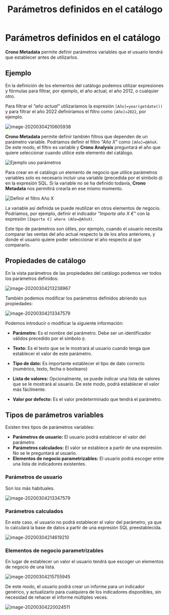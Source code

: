 ﻿---
title: Parámetros definidos en el catálogo
sidebarDepth: 2
position: 9
Autogenerated: true
---

# Parámetros definidos en el catálogo


**Crono Metadata** permite definir parámetros variables que el usuario tendrá que establecer antes de utilizarlos.

## Ejemplo


En la definición de los elementos del catálogo podemos utilizar expresiones y fórmulas para filtrar, por ejemplo, el año actual, el año 2012, o cualquier otro.

Para filtrar el _"año actual"_ utilizaríamos la expresión `[Año]=year(getdate())` y para filtrar el año 2022 definiríamos el filtro como `[Año]=2022`, por ejemplo.



![image-20200304210605938](/images/parametros1.png)



**Crono Metadata** permite definir también filtros que dependen de un parámetro variable. Podríamos definir el filtro _"Año X"_ como `[Año]=@AñoX`. De este modo, el filtro es variable y **Crono Analysis** preguntará el año que quiere seleccionar cuando utilice este elemento del catálogo.

![Ejemplo uso parámetros](/images/parametros2.gif)


Para crear en el catálogo un elemento de negocio que utilice parámetros variables solo es necesario incluir una variable (precedida por el símbolo `@`) en la expresión SQL. Si la variable no se ha definido todavía, **Crono Metadata** nos permitirá crearla en ese mismo momento.

![Definir el filtro Año X](/images/parametros3.gif)



La variable así definida se puede reutilizar en otros elementos de negocio. Podríamos, por ejemplo, definir el indicador _"Importe año X €"_ con la expresión `[Importe €] where (Año=@AñoX)`.



Este tipo de parámetros son útiles, por ejemplo, cuando el usuario necesita comparar las ventas del año actual respecto la de los años anteriores, y donde el usuario quiere poder seleccionar el año respecto al que compararlo.

  

## Propiedades de catálogo

En la vista parámetros de las propiedades del catálogo podemos ver todos los parámetros definidos:

![image-20200304213238967](/images/parametros4.png)

También podemos modificar los parámetros definidos abriendo sus propiedades:

![image-20200304213347579](/images/parametros5.png)

Podemos introducir o modificar la siguiente información:

- **Parámetro:** Es el nombre del parámetro. Debe ser un identificador válidos precedido por el símbolo `@`.

- **Texto:** Es el texto que se le mostrará al usuario cuando tenga que establecer el valor de este parámetro.

- **Tipo de dato:** Es importante establecer el tipo de dato correcto (numérico, texto, fecha o booleano)

- **Lista de valores:** Opcionalmente, se puede indicar una lista de valores que se le mostrará al usuario. De este modo, podrá establecer el valor más fácilmente.

- **Valor por defecto:** Es el valor predeterminado que tendrá el parámetro. 

  

## Tipos de parámetros variables

Existen tres tipos de parámetros variables:

- **Parámetros de usuario:** El usuario podrá establecer el valor del parámetro
- **Parámetros calculados:** El valor se establece a partir de una expresión. No se le preguntará al usuario.
- **Elementos de negocio parametrizables:** El usuario podrá escoger entre una lista de indicadores existentes.



### Parámetros de usuario

Son los más habituales.

![image-20200304213347579](/images/parametros5.png)

### Parámetros calculados

En este caso, el usuario no podrá establecer el valor del parámetro, ya que lo calculará la base de datos a partir de una expresión SQL preestablecida.

![image-20200304214619210](/images/parametros6.png)

### Elementos de negocio parametrizables

En lugar de establecer un valor el usuario tendrá que escoger un elementos de negocio de una lista. 

![image-20200304215755945](/images/parametros7.png)



De este modo, el usuario podrá crear un informe para un indicador genérico, y actualizarlo para cualquiera de los indicadores disponibles, sin necesidad de rehacer el informe múltiples veces.



![image-20200304220024511](/images/parametros8.png)

